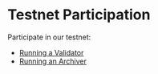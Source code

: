 # Testnet Participation

Participate in our testnet:

* [Running a Validator](../running-validator/)
* [Running an Archiver](../running-archiver.md)

